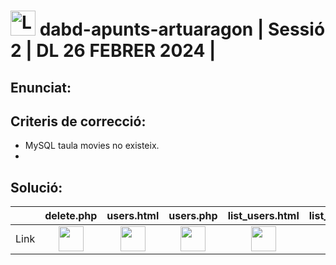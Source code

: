 # <img src="https://github.com/artHub-j/dabd-apunts-artuaragon/assets/92806890/bd0f85c2-26ab-488e-98e3-cce94a095788" alt="Logo_UPC svg" width="40" height="40"> dabd-apunts-artuaragon | Sessió 2 | DL 26 FEBRER 2024 |

## Enunciat:


## Criteris de correcció:

- MySQL taula movies no existeix.
- 

## Solució:

| |delete.php|users.html|users.php|list_users.html|list_users.php|add_users.html|add_users.php |
|:-:|:-:|:-:|:-:|:-:|:-:|:-:|:-:|
|Link|[<img src="https://github.com/artHub-j/dabd-apunts-artuaragon/assets/92806890/771e2532-56fb-4ee6-ae5c-5795eb752acd" width="40" height="40">](link)|[<img src="https://github.com/artHub-j/dabd-apunts-artuaragon/assets/92806890/771e2532-56fb-4ee6-ae5c-5795eb752acd" width="40" height="40">](link)|[<img src="https://github.com/artHub-j/dabd-apunts-artuaragon/assets/92806890/771e2532-56fb-4ee6-ae5c-5795eb752acd" width="40" height="40">](link)|[<img src="https://github.com/artHub-j/dabd-apunts-artuaragon/assets/92806890/771e2532-56fb-4ee6-ae5c-5795eb752acd" width="40" height="40">](link)|[<img src="https://github.com/artHub-j/dabd-apunts-artuaragon/assets/92806890/771e2532-56fb-4ee6-ae5c-5795eb752acd" width="40" height="40">](link)|[<img src="https://github.com/artHub-j/dabd-apunts-artuaragon/assets/92806890/771e2532-56fb-4ee6-ae5c-5795eb752acd" width="40" height="40">](link)|[<img src="https://github.com/artHub-j/dabd-apunts-artuaragon/assets/92806890/771e2532-56fb-4ee6-ae5c-5795eb752acd" width="40" height="40">](link)|

